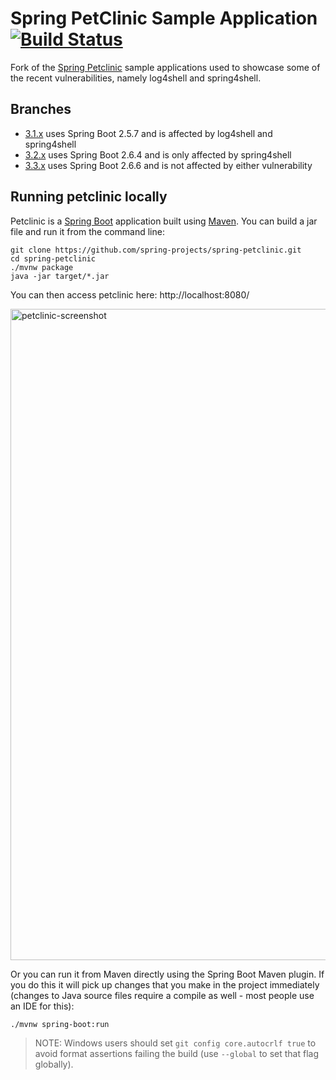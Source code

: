 # Spring PetClinic Sample Application [![Build Status](https://travis-ci.org/spring-projects/spring-petclinic.png?branch=main)](https://travis-ci.org/spring-projects/spring-petclinic/)

Fork of the [Spring Petclinic](https://github.com/spring-projects/spring-petclinic) sample applications used to showcase some of the recent vulnerabilities, namely log4shell and spring4shell. 

## Branches
- [3.1.x](/robinwyss/spring-petclinic/tree/v3.1.x) uses Spring Boot 2.5.7 and is affected by log4shell and spring4shell
- [3.2.x](/robinwyss/spring-petclinic/tree/v3.2.x) uses Spring Boot 2.6.4 and is only affected by spring4shell
- [3.3.x](/robinwyss/spring-petclinic/tree/v3.2.x) uses Spring Boot 2.6.6 and is not affected by either vulnerability

## Running petclinic locally
Petclinic is a [Spring Boot](https://spring.io/guides/gs/spring-boot) application built using [Maven](https://spring.io/guides/gs/maven/). You can build a jar file and run it from the command line:


```
git clone https://github.com/spring-projects/spring-petclinic.git
cd spring-petclinic
./mvnw package
java -jar target/*.jar
```

You can then access petclinic here: http://localhost:8080/

<img width="1042" alt="petclinic-screenshot" src="https://cloud.githubusercontent.com/assets/838318/19727082/2aee6d6c-9b8e-11e6-81fe-e889a5ddfded.png">

Or you can run it from Maven directly using the Spring Boot Maven plugin. If you do this it will pick up changes that you make in the project immediately (changes to Java source files require a compile as well - most people use an IDE for this):

```
./mvnw spring-boot:run
```

> NOTE: Windows users should set `git config core.autocrlf true` to avoid format assertions failing the build (use `--global` to set that flag globally).

